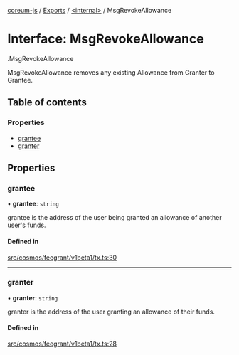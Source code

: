 [coreum-js](../README.md) / [Exports](../modules.md) / [<internal\>](../modules/internal_.md) / MsgRevokeAllowance

# Interface: MsgRevokeAllowance

[<internal>](../modules/internal_.md).MsgRevokeAllowance

MsgRevokeAllowance removes any existing Allowance from Granter to Grantee.

## Table of contents

### Properties

- [grantee](internal_.MsgRevokeAllowance-1.md#grantee)
- [granter](internal_.MsgRevokeAllowance-1.md#granter)

## Properties

### grantee

• **grantee**: `string`

grantee is the address of the user being granted an allowance of another user's funds.

#### Defined in

[src/cosmos/feegrant/v1beta1/tx.ts:30](https://github.com/PyramydLabs/coreum-js/blob/75debec/src/cosmos/feegrant/v1beta1/tx.ts#L30)

___

### granter

• **granter**: `string`

granter is the address of the user granting an allowance of their funds.

#### Defined in

[src/cosmos/feegrant/v1beta1/tx.ts:28](https://github.com/PyramydLabs/coreum-js/blob/75debec/src/cosmos/feegrant/v1beta1/tx.ts#L28)
